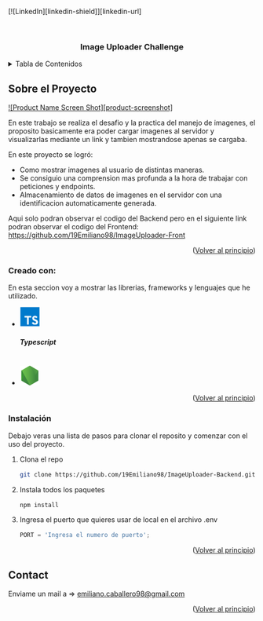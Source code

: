 <a name="readme-top"></a>
[![LinkedIn][linkedin-shield]][linkedin-url]

<!-- PROJECT LOGO -->
<br />
<div align="center">

  <h3 align="center">Image Uploader Challenge</h3>

</div>

<!-- TABLE OF CONTENTS -->
<details>
  <summary>Tabla de Contenidos</summary>
  <ol>
    <li>
      <a href="#about-the-project">Sobre el Proyecto</a>
      <ul>
        <li><a href="#built-with">Creado con...</a></li>
      </ul>
    </li>
    <li>
      <a href="#getting-started">Getting Started</a>
      <ul>
        <li><a href="#prerequisites">Prerequisites</a></li>
        <li><a href="#installation">Installation</a></li>
      </ul>
    </li>
    <li><a href="#usage">Usage</a></li>
    <li><a href="#contact">Contact</a></li>
  </ol>
</details>



<!-- ABOUT THE PROJECT -->
## Sobre el Proyecto

[![Product Name Screen Shot][product-screenshot]](https://image-challengue-uploader.netlify.app)

En este trabajo se realiza el desafio y la practica del manejo de imagenes, el proposito basicamente era poder cargar imagenes al servidor y visualizarlas mediante un link y tambien
mostrandose apenas se cargaba.

En este proyecto se logró:
* Como mostrar imagenes al usuario de distintas maneras.
* Se consiguio una comprension mas profunda a la hora de trabajar con peticiones y endpoints.
* Almacenamiento de datos de imagenes en el servidor con una identificacion automaticamente generada.

Aqui solo podran observar el codigo del Backend pero en el siguiente link podran observar el codigo del Frontend: https://github.com/19Emiliano98/ImageUploader-Front

<p align="right">(<a href="#readme-top">Volver al principio</a>)</p>



### Creado con:

En esta seccion voy a mostrar las librerias, frameworks y lenguajes que he utilizado.

* <img src="https://github.com/devicons/devicon/blob/master/icons/typescript/typescript-plain.svg" title="Typescript" alt="Typescript" width="40" height="40"/><h5>Typescript</h5>&nbsp;
* <img src="https://github.com/devicons/devicon/blob/master/icons/nodejs/nodejs-original.svg" title="NodeJS" alt="NodeJS" width="40" height="40"/>&nbsp;

<p align="right">(<a href="#readme-top">Volver al principio</a>)</p>


### Instalación

Debajo veras una lista de pasos para clonar el reposito y comenzar con el uso del proyecto.

1. Clona el repo
   ```sh
   git clone https://github.com/19Emiliano98/ImageUploader-Backend.git
   ```
3. Instala todos los paquetes
   ```sh
   npm install
   ```
4. Ingresa el puerto que quieres usar de local en el archivo .env
   ```js
   PORT = 'Ingresa el numero de puerto';
   ```

<p align="right">(<a href="#readme-top">Volver al principio</a>)</p>

<!-- CONTACT -->
## Contact

Enviame un mail a => emiliano.caballero98@gmail.com

<p align="right">(<a href="#readme-top">Volver al principio</a>)</p>
